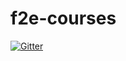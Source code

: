 # f2e-courses

[![Gitter](https://badges.gitter.im/Join%20Chat.svg)](https://gitter.im/othree/f2e-courses?utm_source=badge&utm_medium=badge&utm_campaign=pr-badge&utm_content=badge)